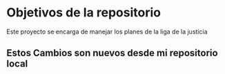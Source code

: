 # Objetivos de la repositorio

Este proyecto se encarga de manejar los planes de la liga de la justicia

## Estos Cambios son nuevos desde mi repositorio local
